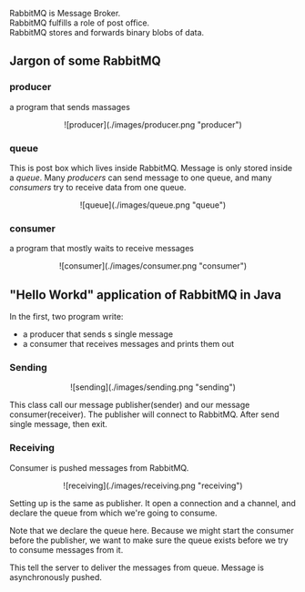 RabbitMQ is Message Broker.  
RabbitMQ fulfills a role of post office.  
RabbitMQ stores and forwards binary blobs of data.  

## Jargon of some RabbitMQ
### producer
a program that sends massages

<div style="text-align:center;">![producer](./images/producer.png "producer")</div>

### queue
This is post box which lives inside RabbitMQ. Message is only stored inside a *queue*. Many *producers* can send message to one queue, and many *consumers* try to receive data from one queue.

<div style="text-align:center;">![queue](./images/queue.png "queue")</div>

### consumer
a program that mostly waits to receive messages

<div style="text-align:center;">![consumer](./images/consumer.png "consumer")</div>

## "Hello Workd" application of RabbitMQ in Java
In the first, two program write:
- a producer that sends s single message
- a consumer that receives messages and prints them out

### Sending
<div style="text-align:center;">![sending](./images/sending.png "sending")</div>

This class call our message publisher(sender) and our message consumer(receiver). The publisher will connect to RabbitMQ. After send single message, then exit.

### Receiving
Consumer is pushed messages from RabbitMQ.

<div style="text-align:center;">![receiving](./images/receiving.png "receiving")</div>

Setting up is the same as publisher. It open a connection and a channel, and declare the queue from which we're going to consume.

Note that we declare the queue here. Because we might start the consumer before the publisher, we want to make sure the queue exists before we try to consume messages from it.

This tell the server to deliver the messages from queue. Message is asynchronously pushed.
